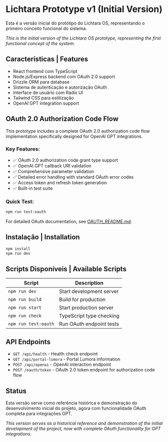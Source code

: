 # Lichtara Prototype v1 (Initial Version)

Esta é a versão inicial do protótipo do Lichtara OS, representando o primeiro conceito funcional do sistema.

*This is the initial version of the Lichtara OS prototype, representing the first functional concept of the system.*

## Características | Features

- React frontend com TypeScript
- Node.js/Express backend com OAuth 2.0 support
- Drizzle ORM para database
- Sistema de autenticação e autorização OAuth
- Interface de usuário com Radix UI
- Tailwind CSS para estilização
- OpenAI GPT integration support

## OAuth 2.0 Authorization Code Flow

This prototype includes a complete OAuth 2.0 authorization code flow implementation specifically designed for OpenAI GPT integrations.

### Key Features:
- ✅ OAuth 2.0 authorization code grant type support
- ✅ OpenAI GPT callback URI validation
- ✅ Comprehensive parameter validation
- ✅ Detailed error handling with standard OAuth error codes
- ✅ Access token and refresh token generation
- ✅ Built-in test suite

### Quick Test:
```bash
npm run test:oauth
```

For detailed OAuth documentation, see [OAUTH_README.md](./OAUTH_README.md).

## Instalação | Installation

```bash
npm install
npm run dev
```

## Scripts Disponíveis | Available Scripts

| Script | Description |
|--------|-------------|
| `npm run dev` | Start development server |
| `npm run build` | Build for production |
| `npm run start` | Start production server |
| `npm run check` | TypeScript type checking |
| `npm run test:oauth` | Run OAuth endpoint tests |

## API Endpoints

- `GET /api/health` - Health check endpoint
- `GET /api/portal-lumora` - Portal Lumora information
- `POST /api/openai` - OpenAI interaction endpoint
- `POST /oauth/token` - OAuth 2.0 token endpoint for authorization code flow

## Status

Esta versão serve como referência histórica e demonstração do desenvolvimento inicial do projeto, agora com funcionalidade OAuth completa para integrações GPT.

*This version serves as a historical reference and demonstration of the initial development of the project, now with complete OAuth functionality for GPT integrations.*